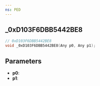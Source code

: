 ```yaml
---
ns: PED
---
```

## _0xD103F6DBB5442BE8

```c
// 0xD103F6DBB5442BE8
void _0xD103F6DBB5442BE8(Any p0, Any p1);
```

## Parameters
* **p0**:
* **p1**:
